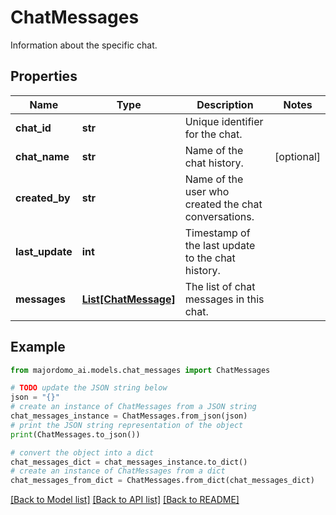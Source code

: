# ChatMessages

Information about the specific chat.

## Properties

Name | Type | Description | Notes
------------ | ------------- | ------------- | -------------
**chat_id** | **str** | Unique identifier for the chat. | 
**chat_name** | **str** | Name of the chat history. | [optional] 
**created_by** | **str** | Name of the user who created the chat conversations. | 
**last_update** | **int** | Timestamp of the last update to the chat history. | 
**messages** | [**List[ChatMessage]**](ChatMessage.md) | The list of chat messages in this chat. | 

## Example

```python
from majordomo_ai.models.chat_messages import ChatMessages

# TODO update the JSON string below
json = "{}"
# create an instance of ChatMessages from a JSON string
chat_messages_instance = ChatMessages.from_json(json)
# print the JSON string representation of the object
print(ChatMessages.to_json())

# convert the object into a dict
chat_messages_dict = chat_messages_instance.to_dict()
# create an instance of ChatMessages from a dict
chat_messages_from_dict = ChatMessages.from_dict(chat_messages_dict)
```
[[Back to Model list]](../README.md#documentation-for-models) [[Back to API list]](../README.md#documentation-for-api-endpoints) [[Back to README]](../README.md)


